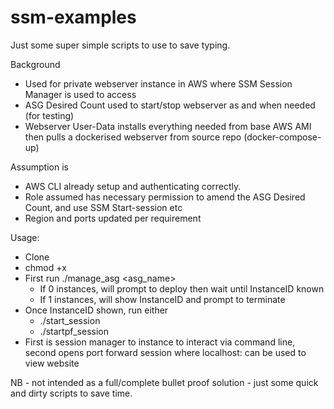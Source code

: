 # ssm-examples
Just some super simple scripts to use to save typing.

Background
- Used for private webserver instance in AWS where SSM Session Manager is used to access
- ASG Desired Count used to start/stop webserver as and when needed (for testing)
- Webserver User-Data installs everything needed from base AWS AMI then pulls a dockerised webserver from source repo (docker-compose-up)


Assumption is 
- AWS CLI already setup and authenticating correctly.
- Role assumed has necessary permission to amend the ASG Desired Count, and use SSM Start-session etc
- Region and ports updated per requirement

Usage:
- Clone
- chmod +x <eachfile>
- First run ./manage_asg <asg_name>
  - If 0 instances, will prompt to deploy then wait until InstanceID known
  - If 1 instances, will show InstanceID and prompt to terminate
- Once InstanceID shown, run either
  -   ./start_session <instanceid>
  -   ./startpf_session <instanceid>
- First is session manager to instance to interact via command line, second opens port forward session where localhost:<localPortNumber> can be used to view website

NB - not intended as a full/complete bullet proof solution - just some quick and dirty scripts to save time.
